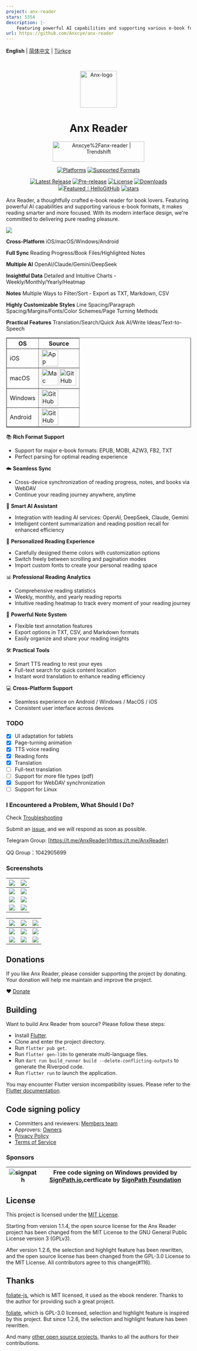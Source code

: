 ```yaml
---
project: anx-reader
stars: 5354
description: |-
    Featuring powerful AI capabilities and supporting various e-book formats, it makes reading smarter and more focused. 
url: https://github.com/Anxcye/anx-reader
---
```


**English** | [简体中文](README_zh.md) | [Türkçe](README_tr.md)

<br>

<p align="center">
  <img src="./docs/images/Anx-logo.jpg" alt="Anx-logo" width="100" />
</p>
<h1 align="center">Anx Reader</h1>
<p align="center"><a href="https://trendshift.io/repositories/10329" target="_blank"><img src="https://trendshift.io/api/badge/repositories/10329" alt="Anxcye%2Fanx-reader | Trendshift" style="width: 250px; height: 55px;" width="250" height="55"/></a></p>

<p align="center">
  <a href="https://github.com/Anxcye/anx-reader#platform-support"><img src="https://img.shields.io/badge/platform-windows%20%7C%20macos%20%7C%20iOS%20%7C%20Android-lightgrey" alt="Platforms"></a>
  <a href="https://github.com/Anxcye/anx-reader#supported-formats"><img src="https://img.shields.io/badge/formats-epub%20%7C%20fb2%20%7C%20mobi%20%7C%20txt%20%7C%20azw3%20%7C%20pdf-brightgreen" alt="Supported Formats"></a>
</p>

<p align="center">
  <a href="https://github.com/Anxcye/anx-reader/releases/latest"><img src="https://img.shields.io/github/v/release/anxcye/anx-reader" alt="Latest Release"></a>
  <a href="https://github.com/Anxcye/anx-reader/releases"><img src="https://img.shields.io/github/v/release/anxcye/anx-reader?include_prereleases" alt="Pre-release"></a>
  <a href="https://github.com/Anxcye/anx-reader/blob/main/LICENSE"><img src="https://img.shields.io/github/license/anxcye/anx-reader" alt="License" ></a>
  <a href="https://github.com/Anxcye/anx-reader/releases"><img src="https://img.shields.io/github/downloads/anxcye/anx-reader/total" alt="Downloads"></a>
  <a href="https://hellogithub.com/repository/819a2b3050204451bed552a8812114e5" target="_blank"><img src="https://abroad.hellogithub.com/v1/widgets/recommend.svg?rid=819a2b3050204451bed552a8812114e5&claim_uid=WBA1XOQirm2GRqs&theme=small" alt="Featured｜HelloGitHub"/></a>
  <a href="https://github.com/anxcye/anx-reader/stargazers"><img src="https://img.shields.io/github/stars/anxcye/anx-reader" alt="stars"></a>
</p>

Anx Reader, a thoughtfully crafted e-book reader for book lovers. Featuring powerful AI capabilities and supporting various e-book formats, it makes reading smarter and more focused. With its modern interface design, we're committed to delivering pure reading pleasure.


![](./docs/images/main.jpg)

**Cross-Platform** iOS/macOS/Windows/Android

**Full Sync** Reading Progress/Book Files/Highlighted Notes

**Multiple AI** OpenAI/Claude/Gemini/DeepSeek

**Insightful Data** Detailed and Intuitive Charts - Weekly/Monthly/Yearly/Heatmap

**Notes** Multiple Ways to Filter/Sort - Export as TXT, Markdown, CSV

**Highly Customizable Styles** Line Spacing/Paragraph Spacing/Margins/Fonts/Color Schemes/Page Turning Methods

**Practical Features** Translation/Search/Quick Ask AI/Write Ideas/Text-to-Speech


<table border="1">
  <tr>
    <th>OS</th>
    <th>Source</th>
  </tr>
  <tr>
    <td>iOS</td>
    <td>
      <a href="https://apps.apple.com/app/anx-reader/id6743196413" target="_blank">
        <img src="https://developer.apple.com/assets/elements/badges/download-on-the-app-store.svg" alt="App Store" height="45"/>
      </a>
    </td>
  </tr>
  <tr>
    <td>macOS</td>
    <td>
      <a href="https://apps.apple.com/app/anx-reader/id6743196413" target="_blank"><img src="https://developer.apple.com/app-store/marketing/guidelines/images/badge-download-on-the-mac-app-store.svg" alt="Mac App Store" height="45"/></a>
      <a href="https://github.com/Anxcye/anx-reader/releases/latest" target="_blank"><img src="https://github.com/user-attachments/assets/cf61e197-d756-4606-a8ad-fb591f79fdfc" alt="GitHub" height="45"/></a>
    </td>
  </tr>
  <tr>
    <td>Windows</td>
    <td>
      <a href="https://github.com/Anxcye/anx-reader/releases/latest" target="_blank">
        <img src="https://github.com/user-attachments/assets/cf61e197-d756-4606-a8ad-fb591f79fdfc" alt="GitHub" height="45"/>
      </a>
    </td>
  </tr>
  <tr>
    <td>Android</td>
    <td>
      <a href="https://github.com/Anxcye/anx-reader/releases/latest" target="_blank">
        <img src="https://github.com/user-attachments/assets/cf61e197-d756-4606-a8ad-fb591f79fdfc" alt="GitHub" height="45"/>
      </a>
    </td>
  </tr>
</table>

📚 **Rich Format Support**
- Support for major e-book formats: EPUB, MOBI, AZW3, FB2, TXT
- Perfect parsing for optimal reading experience

☁️ **Seamless Sync**
- Cross-device synchronization of reading progress, notes, and books via WebDAV
- Continue your reading journey anywhere, anytime

🤖 **Smart AI Assistant**
- Integration with leading AI services: OpenAI, DeepSeek, Claude, Gemini
- Intelligent content summarization and reading position recall for enhanced efficiency

🎨 **Personalized Reading Experience**
- Carefully designed theme colors with customization options
- Switch freely between scrolling and pagination modes
- Import custom fonts to create your personal reading space

📊 **Professional Reading Analytics**
- Comprehensive reading statistics
- Weekly, monthly, and yearly reading reports
- Intuitive reading heatmap to track every moment of your reading journey

📝 **Powerful Note System**
- Flexible text annotation features
- Export options in TXT, CSV, and Markdown formats
- Easily organize and share your reading insights

🛠️ **Practical Tools**
- Smart TTS reading to rest your eyes
- Full-text search for quick content location
- Instant word translation to enhance reading efficiency

💻 **Cross-Platform Support**
- Seamless experience on Android / Windows / MacOS / iOS
- Consistent user interface across devices

### TODO
- [X] UI adaptation for tablets
- [X] Page-turning animation
- [X] TTS voice reading
- [X] Reading fonts
- [X] Translation
- [ ] Full-text translation
- [ ] Support for more file types (pdf)
- [X] Support for WebDAV synchronization
- [ ] Support for Linux

### I Encountered a Problem, What Should I Do?
Check [Troubleshooting](./docs/troubleshooting.md#English)

Submit an [issue](https://github.com/Anxcye/anx-reader/issues/new/choose), and we will respond as soon as possible.

Telegram Group: [https://t.me/AnxReader](https://t.me/AnxReader)

QQ Group：1042905699

### Screenshots
| ![](./docs/images/wide1.png) | ![](./docs/images/wide2.png) |
| :------------------------------: | :----------------------------: |
|   ![](./docs/images/wide3.png)   |  ![](./docs/images/wide4.png)  |
|   ![](./docs/images/wide5.png)   |  ![](./docs/images/wide6.png)  |
|   ![](./docs/images/wide7.png)   |  ![](./docs/images/wide8.png)  |


| ![](./docs/images/mobile1.png) | ![](./docs/images/mobile2.png) | ![](./docs/images/mobile3.png) |
| :----------------------------: | :----------------------------: | :----------------------------: |
| ![](./docs/images/mobile4.png) | ![](./docs/images/mobile5.png) | ![](./docs/images/mobile6.png) |
| ![](./docs/images/mobile7.png) | ![](./docs/images/mobile8.png) | ![](./docs/images/mobile9.png) |

## Donations
If you like Anx Reader, please consider supporting the project by donating. Your donation will help me maintain and improve the project.

❤️ [Donate](https://anxcye.com/home/7)

## Building
Want to build Anx Reader from source? Please follow these steps:
- Install [Flutter](https://flutter.dev).
- Clone and enter the project directory.
- Run `flutter pub get`.
- Run `flutter gen-l10n` to generate multi-language files.
- Run `dart run build_runner build --delete-conflicting-outputs` to generate the Riverpod code.
- Run `flutter run` to launch the application.

You may encounter Flutter version incompatibility issues. Please refer to the [Flutter documentation](https://flutter.dev/docs/get-started/install).


## Code signing policy
- Committers and reviewers: [Members team](https://github.com/anxcye/anx-reader/graphs/contributors)
- Approvers: [Owners](https://github.com/anxcye)
- [Privacy Policy](https://anx.anxcye.com/privacy.html)
- [Terms of Service](https://anx.anxcye.com/terms.html)

### Sponsors
| ![signpath](https://signpath.org/assets/favicon-50x50.png) | Free code signing on Windows provided by [SignPath.io](https://about.signpath.io/),certficate by [SignPath Foundation](https://signpath.org/) |
|------------------------------------------------------------|-----------------------------------------------------------------------------------------------------------------------------------------------|


## License
This project is licensed under the [MIT License](./LICENSE).

Starting from version 1.1.4, the open source license for the Anx Reader project has been changed from the MIT License to the GNU General Public License version 3 (GPLv3).

After version 1.2.6, the selection and highlight feature has been rewritten, and the open source license has been changed from the GPL-3.0 License to the MIT License. All contributors agree to this change(#116).

## Thanks
[foliate-js](https://github.com/johnfactotum/foliate-js), which is MIT licensed, it used as the ebook renderer. Thanks to the author for providing such a great project.

[foliate](https://github.com/johnfactotum/foliate), which is GPL-3.0 licensed, selection and highlight feature is inspired by this project. But since 1.2.6, the selection and highlight feature has been rewritten.

And many [other open source projects](./pubspec.yaml), thanks to all the authors for their contributions.


